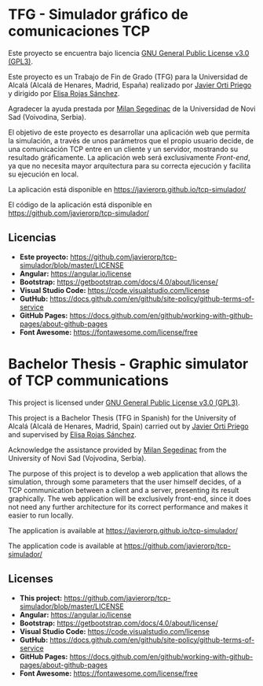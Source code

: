 # TFG - Simulador gráfico de comunicaciones TCP

Este proyecto se encuentra bajo licencia [GNU General Public License v3.0 (GPL3)](https://github.com/javierorp/tcp-simulador/blob/master/LICENSE).

Este proyecto es un Trabajo de Fin de Grado (TFG) para la Universidad de Alcalá (Alcalá de Henares, Madrid, España) realizado por [Javier Orti Priego](https://www.linkedin.com/in/javierortipriego/) y dirigido por [Elisa Rojas Sánchez](https://www.uah.es/es/estudios/profesor/Elisa-Rojas-Sanchez/).

Agradecer la ayuda prestada por [Milan Segedinac](http://www.ftn.uns.ac.rs/1417837849/milan-segedinac) de la Universidad de Novi Sad (Voivodina, Serbia).

El objetivo de este proyecto es desarrollar una aplicación web que permita la simulación, a través de unos parámetros que el propio usuario decide, de una comunicación TCP entre en un cliente y un servidor, mostrando su resultado gráficamente. La aplicación web será exclusivamente *Front-end*, ya que no necesita mayor arquitectura para su correcta ejecución y facilita su ejecución en local.

La aplicación está disponible en https://javierorp.github.io/tcp-simulador/

El código de la aplicación está disponible en https://github.com/javierorp/tcp-simulador/



## Licencias

- **Este proyecto:** https://github.com/javierorp/tcp-simulador/blob/master/LICENSE
- **Angular:** https://angular.io/license
- **Bootstrap:** https://getbootstrap.com/docs/4.0/about/license/
- **Visual Studio Code:** https://code.visualstudio.com/license
- **GutHub:** https://docs.github.com/en/github/site-policy/github-terms-of-service
- **GitHub Pages:** https://docs.github.com/en/github/working-with-github-pages/about-github-pages
- **Font Awesome:** https://fontawesome.com/license/free




# Bachelor Thesis - Graphic simulator of TCP communications

This project is licensed under [GNU General Public License v3.0 (GPL3)](https://github.com/javierorp/tcp-simulador/blob/master/LICENSE).

This project is a Bachelor Thesis (TFG in Spanish) for the University of Alcalá (Alcalá de Henares, Madrid, Spain) carried out by [Javier Orti Priego](https://www.linkedin.com/in/javierortipriego/) and supervised by [Elisa Rojas Sánchez](https://www.uah.es/en/estudios/profesor/Elisa-Rojas-Sanchez/).

Acknowledge the assistance provided by [Milan Segedinac](http://www.ftn.uns.ac.rs/1417837849/milan-segedinac) from the University of Novi Sad (Vojvodina, Serbia).

The purpose of this project is to develop a web application that allows the simulation, through some parameters that the user himself decides, of a TCP communication between a client and a server, presenting its result graphically. The web application will be exclusively front-end, since it does not need any further architecture for its correct performance and makes it easier to run locally.

The application is available at https://javierorp.github.io/tcp-simulador/

The application code is available at https://github.com/javierorp/tcp-simulador/

## Licenses

- **This project:** https://github.com/javierorp/tcp-simulador/blob/master/LICENSE
- **Angular:** https://angular.io/license
- **Bootstrap:** https://getbootstrap.com/docs/4.0/about/license/
- **Visual Studio Code:** https://code.visualstudio.com/license
- **GutHub:** https://docs.github.com/en/github/site-policy/github-terms-of-service
- **GitHub Pages:** https://docs.github.com/en/github/working-with-github-pages/about-github-pages
- **Font Awesome:** https://fontawesome.com/license/free
